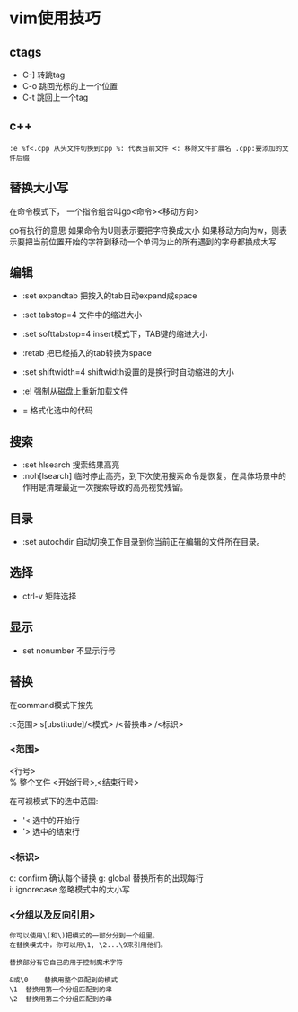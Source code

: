 # vim使用技巧

## ctags

* C-] 转跳tag
* C-o 跳回光标的上一个位置
* C-t 跳回上一个tag
	
## c++ 

	:e %f<.cpp 从头文件切换到cpp %: 代表当前文件 <: 移除文件扩展名 .cpp:要添加的文件后缀

## 替换大小写
在命令模式下，
一个指令组合叫go<命令><移动方向>

go有执行的意思
如果命令为U则表示要把字符换成大小
如果移动方向为w，则表示要把当前位置开始的字符到移动一个单词为止的所有遇到的字母都换成大写
## 编辑

* :set expandtab	把按入的tab自动expand成space
* :set tabstop=4	文件中的缩进大小
* :set softtabstop=4 	insert模式下，TAB键的缩进大小
* :retab		把已经插入的tab转换为space
* :set shiftwidth=4	shiftwidth设置的是换行时自动缩进的大小

* :e!			强制从磁盘上重新加载文件
* =	 		格式化选中的代码

## 搜索

* :set hlsearch		搜索结果高亮
* :noh[lsearch]		临时停止高亮，到下次使用搜索命令是恢复。在具体场景中的作用是清理最近一次搜索导致的高亮视觉残留。

## 目录
* :set autochdir	自动切换工作目录到你当前正在编辑的文件所在目录。


## 选择

* ctrl-v 		矩阵选择


## 显示

* set nonumber		不显示行号

## 替换

在command模式下按先
	
:<范围> s[ubstitude]/<模式> /<替换串> /<标识>

### <范围>
	
<行号>	
%			整个文件
<开始行号>,<结束行号>	
	
在可视模式下的选中范围:

* '<	选中的开始行
* '>	选中的结束行


### <标识>

c: confirm 	确认每个替换
g: global	替换所有的出现每行		
i: ignorecase	忽略模式中的大小写

### <分组以及反向引用>

	你可以使用\(和\)把模式的一部分分到一个组里。
	在替换模式中，你可以用\1, \2...\9来引用他们。

	替换部分有它自己的用于控制魔术字符 

	&或\0	替换用整个匹配到的模式
	\1	替换用第一个分组匹配到的串
	\2	替换用第二个分组匹配到的串




